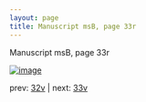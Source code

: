 ```yaml
---
layout: page
title: Manuscript msB, page 33r
---
```


Manuscript msB, page 33r

[![image](http://www.homermultitext.org/iipsrv?OBJ=IIP,1.0&FIF=/project/homer/pyramidal/deepzoom/hmt/vbbifolio/v1/vb_32v_33r.tif&WID=100&CVT=JPEG)](http://www.homermultitext.org/ict2/?urn=urn:cite2:hmt:vbbifolio.v1:vb_32v_33r)

prev:  [32v](../32v) | next:  [33v](../33v)

